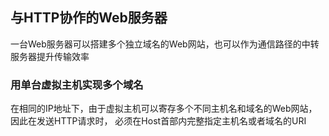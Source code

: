 ## 与HTTP协作的Web服务器

一台Web服务器可以搭建多个独立域名的Web网站，也可以作为通信路径的中转服务器提升传输效率

### 用单台虚拟主机实现多个域名
在相同的IP地址下，由于虚拟主机可以寄存多个不同主机名和域名的Web网站，因此在发送HTTP请求时，
必须在Host首部内完整指定主机名或者域名的URI